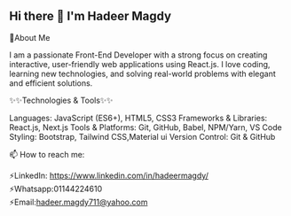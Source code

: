 ## Hi there 👋 I'm Hadeer Magdy

🔭About Me

I am a passionate Front-End Developer with a strong focus on creating interactive, user-friendly web applications using React.js. I love coding, learning new technologies, and solving real-world problems with elegant and efficient solutions.

✨✨Technologies & Tools✨✨

Languages: JavaScript (ES6+), HTML5, CSS3
Frameworks & Libraries: React.js,  Next.js
Tools & Platforms: Git, GitHub, Babel, NPM/Yarn, VS Code
Styling: Bootstrap, Tailwind CSS,Material ui
Version Control: Git & GitHub

📫 How to reach me:

⚡LinkedIn: https://www.linkedin.com/in/hadeermagdy/
<br/>
⚡Whatsapp:01144224610
<br/>
⚡Email:hadeer.magdy711@yahoo.com

<!--
**HadeerMagdy17/HadeerMagdy17** is a ✨ _special_ ✨ repository because its `README.md` (this file) appears on your GitHub profile.

Here are some ideas to get you started:

- 🔭 I’m currently working on ...
- 🌱 I’m currently learning ...
- 👯 I’m looking to collaborate on ...
- 🤔 I’m looking for help with ...
- 💬 Ask me about ...
- 📫 How to reach me: ...
- 😄 Pronouns: ...
- ⚡ Fun fact: ...
-->
